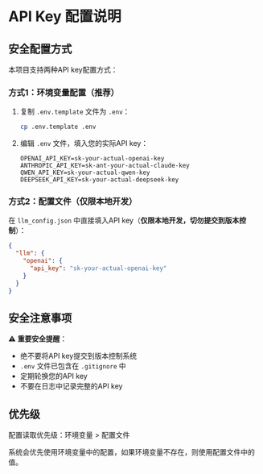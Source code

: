 # API Key 配置说明

## 安全配置方式

本项目支持两种API key配置方式：

### 方式1：环境变量配置（推荐）

1. 复制 `.env.template` 文件为 `.env`：
   ```bash
   cp .env.template .env
   ```

2. 编辑 `.env` 文件，填入您的实际API key：
   ```
   OPENAI_API_KEY=sk-your-actual-openai-key
   ANTHROPIC_API_KEY=sk-ant-your-actual-claude-key
   QWEN_API_KEY=sk-your-actual-qwen-key
   DEEPSEEK_API_KEY=sk-your-actual-deepseek-key
   ```

### 方式2：配置文件（仅限本地开发）

在 `llm_config.json` 中直接填入API key（**仅限本地开发，切勿提交到版本控制**）：

```json
{
  "llm": {
    "openai": {
      "api_key": "sk-your-actual-openai-key"
    }
  }
}
```

## 安全注意事项

⚠️ **重要安全提醒**：
- 绝不要将API key提交到版本控制系统
- `.env` 文件已包含在 `.gitignore` 中
- 定期轮换您的API key
- 不要在日志中记录完整的API key

## 优先级

配置读取优先级：环境变量 > 配置文件

系统会优先使用环境变量中的配置，如果环境变量不存在，则使用配置文件中的值。